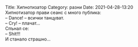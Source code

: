 Title: Хипнотизатор
Category: разни
Date: 2021-04-28-13:20
Хипнотизатор прави сеанс с много публика:  
– Dance! – всички танцуват.  
– Cry! – плачат…  
Спънал се:  
– Shit!!!  
И станало страшно...